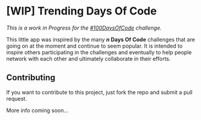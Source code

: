 # [WIP] Trending Days Of Code

_This is a work in Progress for the [#100DaysOfCode](https://github.com/jacobwarduk/100-days-of-code) challenge._

This little app was inspired by the many **_n_ Days Of Code** challenges that are going on at the moment and continue to seem popular. It is intended to inspire others participating in the challenges and eventually to help people network with each other and ultimately collaborate in their efforts.


## Contributing

If you want to contribute to this project, just fork the repo and submit a pull request.

More info coming soon...

